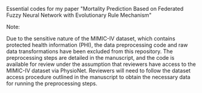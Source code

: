 Essential codes for my paper "Mortality Prediction Based on Federated Fuzzy Neural Network with Evolutionary Rule Mechanism"

Note:

Due to the sensitive nature of the MIMIC-IV dataset, which contains protected health information (PHI), the data preprocessing code and raw data transformations have been excluded from this repository. The preprocessing steps are detailed in the manuscript, and the code is available for review under the assumption that reviewers have access to the MIMIC-IV dataset via PhysioNet. Reviewers will need to follow the dataset access procedure outlined in the manuscript to obtain the necessary data for running the preprocessing steps.
